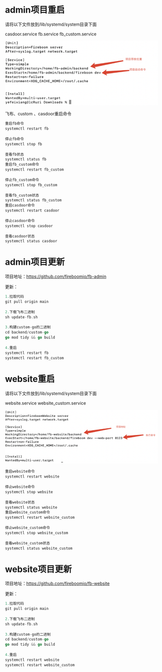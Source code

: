 # admin项目重启

请将以下文件放到/lib/systemd/system目录下面

casdoor.service fb.service fb_custom.service

![image-20230905153330019](./assets/image-20230905153330019.png)

飞布、custom 、casdoor重启命令

```Go
重启fb命令
systemctl restart fb

停止fb命令
systemctl stop fb

查看fb状态
systemctl status fb
重启fb_custom命令
systemctl restart fb_custom

停止fb_custom命令
systemctl stop fb_custom

查看fb_custom状态
systemctl status fb_custom
重启casdoor命令
systemctl restart casdoor

停止casdoor命令
systemctl stop casdoor

查看casdoor状态
systemctl status casdoor
```

# admin项目更新

项目地址：https://github.com/fireboomio/fb-admin

更新：

```Go
1.拉取代码 
git pull origin main

2.下载飞布二进制
sh update-fb.sh

3.构建custom-go的二进制
cd backend/custom-go
go mod tidy && go build

4.重启 
systemctl restart fb
systemctl restart fb_custom
```

# website重启

请将以下文件放到/lib/systemd/system目录下面

website.service website_custom.service

![image-20230905153353977](./assets/image-20230905153353977.png)

```Go
重启website命令
systemctl restart website

停止website命令
systemctl stop website

查看website状态
systemctl status website
重启website_custom命令
systemctl restart website_custom

停止website_custom命令
systemctl stop website_custom

查看website_custom状态
systemctl status website_custom
```



# website项目更新

项目地址：https://github.com/fireboomio/fb-website

更新：

```Go
1.拉取代码 
git pull origin main

2.下载飞布二进制
sh update-fb.sh

3.构建custom-go的二进制
cd backend/custom-go
go mod tidy && go build

4.重启 
systemctl restart website
systemctl restart website_custom
```